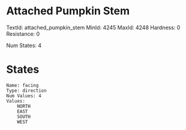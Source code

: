 # Attached Pumpkin Stem
TextId: attached_pumpkin_stem
MinId: 4245
MaxId: 4248
Hardness: 0
Resistance: 0

Num States: 4
# States
```
Name: facing
Type: direction
Num Values: 4
Values:
    NORTH
    EAST
    SOUTH
    WEST
```